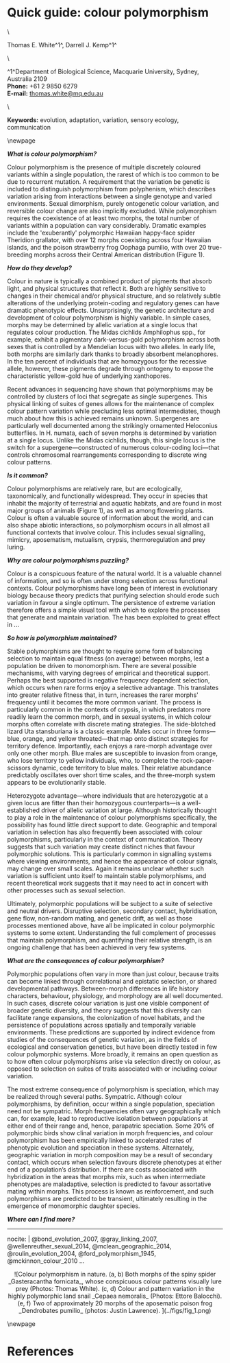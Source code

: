 # Quick guide: colour polymorphism

\ 

Thomas E. White^1^, Darrell J. Kemp^1^

\ 

^1^Department of Biological Science, Macquarie University, Sydney, Australia 2109  
**Phone:** +61 2 9850 6279  
**E-mail:** thomas.white@mq.edu.au  

\ 

**Keywords:** evolution, adaptation, variation, sensory ecology, communication

\newpage


**_What is colour polymorphism?_** 

Colour polymorphism is the presence of multiple discretely coloured variants within a single population, the rarest of which is too common to be due to recurrent mutation. A requirement that the variation be genetic is included to distinguish polymorphism from polyphenism, which describes variation arising from interactions between a single genotype and varied environments. Sexual dimorphism, purely ontogenetic colour variation, and reversible colour change are also implicitly excluded. While polymorphism requires the coexistence of at least two morphs, the total number of variants within a population can vary considerably. Dramatic examples include the 'exuberantly' polymorphic Hawaiian happy-face spider Theridion grallator, with over 12 morphs coexisting across four Hawaiian islands, and the poison strawberry frog Oophaga pumilio, with over 20 true-breeding morphs across their Central American distribution (Figure 1).

**_How do they develop?_**

Colour in nature is typically a combined product of pigments that absorb light, and physical structures that reflect it. Both are highly sensitive to changes in their chemical and/or physical structure, and so relatively subtle alterations of the underlying protein-coding and regulatory genes can have dramatic phenotypic effects. Unsurprisingly, the genetic architecture and development of colour polymorphism is highly variable. In simple cases, morphs may be determined by allelic variation at a single locus that regulates colour production. The Midas cichlids Amphilophus spp., for example, exhibit a pigmentary dark-versus-gold polymorphism across both sexes that is controlled by a Mendelian locus with two alleles. In early life, both morphs are similarly dark thanks to broadly absorbent melanophores. In the ten percent of individuals that are homozygous for the recessive allele, however, these pigments degrade through ontogeny to expose the characteristic yellow-gold hue of underlying xanthopores.

Recent advances in sequencing have shown that polymorphisms may be controlled by clusters of loci that segregate as single supergenes. This physical linking of suites of genes allows for the maintenance of complex colour pattern variation while precluding less optimal intermediates, though much about how this is achieved remains unknown. Supergenes are particularly well documented among the strikingly ornamented Heloconius butterflies. In H. numata, each of seven morphs is determined by variation at a single locus. Unlike the Midas cichlids, though, this single locus is the switch for a supergene—constructed of numerous colour-coding loci—that controls chromosomal rearrangements corresponding to discrete wing colour patterns.

**_Is it common?_**

Colour polymorphisms are relatively rare, but are ecologically, taxonomically, and functionally widespread. They occur in species that inhabit the majority of terrestrial and aquatic habitats, and are found in most major groups of animals (Figure 1), as well as among flowering plants. Colour is often a valuable source of information about the world, and can also shape abiotic interactions, so polymorphism occurs in all almost all functional contexts that involve colour. This includes sexual signalling, mimicry, aposematism, mutualism, crypsis, thermoregulation and prey luring.

**_Why are colour polymorphisms puzzling?_**

Colour is a conspicuous feature of the natural world. It is a valuable channel of information, and so is often under strong selection across functional contexts. Colour polymorphisms have long been of interest in evolutionary biology because theory predicts that purifying selection should erode such variation in favour a single optimum. The persistence of extreme variation therefore offers a simple visual tool with which to explore the processes that generate and maintain variation. The has been exploited to great effect in ...

**_So how is polymorphism maintained?_**

Stable polymorphisms are thought to require some form of balancing selection to maintain equal fitness (on average) between morphs, lest a population be driven to monomorphism. There are several possible mechanisms, with varying degrees of empirical and theoretical support. Perhaps the best supported is negative frequency dependent selection, which occurs when rare forms enjoy a selective advantage. This translates into greater relative fitness that, in turn, increases the rarer morphs' frequency until it becomes the more common variant. The process is particularly common in the contexts of crypsis, in which predators more readily learn the common morph, and in sexual systems, in which colour morphs often correlate with discrete mating strategies. The side-blotched lizard Uta stansburiana is a classic example. Males occur in three forms—blue, orange, and yellow throated—that map onto distinct strategies for territory defence. Importantly, each enjoys a rare-morph advantage over only one other morph. Blue males are susceptible to invasion from orange, who lose territory to yellow individuals, who, to complete the rock-paper-scissors dynamic, cede territory to blue males. Their relative abundance predictably oscillates over short time scales, and the three-morph system appears to be evolutionarily stable.

Heterozygote advantage—where individuals that are heterozygotic at a given locus are fitter than their homozygous counterparts—is a well-established driver of allelic variation at large. Although historically thought to play a role in the maintenance of colour polymorphisms specifically, the possibility has found little direct support to date. Geographic and temporal variation in selection has also frequently been associated with colour polymorphisms, particularly in the context of communication. Theory suggests that such variation may create distinct niches that favour polymorphic solutions. This is particularly common in signalling systems where viewing environments, and hence the appearance of colour signals, may change over small scales. Again it remains unclear whether such variation is sufficient unto itself to maintain stable polymorphisms, and recent theoretical work suggests that it may need to act in concert with other processes such as sexual selection.

Ultimately, polymorphic populations will be subject to a suite of selective and neutral drivers. Disruptive selection, secondary contact, hybridisation, gene flow, non-random mating, and genetic drift, as well as those processes mentioned above, have all be implicated in colour polymorphic systems to some extent. Understanding the full complement of processes that maintain polymorphism, and quantifying their relative strength, is an ongoing challenge that has been achieved in very few systems.


**_What are the consequences of colour polymorphism?_**

Polymorphic populations often vary in more than just colour, because traits can become linked through correlational and epistatic selection, or shared developmental pathways. Between-morph differences in life history characters, behaviour, physiology, and morphology are all well documented. In such cases, discrete colour variation is just one visible component of broader genetic diversity, and theory suggests that this diversity can facilitate range expansions, the colonization of novel habitats, and the persistence of populations across spatially and temporally variable environments. These predictions are supported by indirect evidence from studies of the consequences of genetic variation, as in the fields of ecological and conservation genetics, but have been directly tested in few colour polymorphic systems. More broadly, it remains an open question as to how often colour polymorphisms arise via selection directly on colour, as opposed to selection on suites of traits associated with or including colour variation.     

The most extreme consequence of polymorphism is speciation, which may be realized through several paths. Sympatric. Although colour polymorphisms, by definition, occur within a single population, speciation need not be sympatric. Morph frequencies often vary geographically which can, for example, lead to reproductive isolation between populations at either end of their range and, hence, parapatric speciation. Some 20% of polymorphic birds show clinal variation in morph frequencies, and colour polymorphism has been empirically linked to accelerated rates of phenotypic evolution and speciation in these systems. Alternately, geographic variation in morph composition may be a result of secondary contact, which occurs when selection favours discrete phenotypes at either end of a population’s distribution. If there are costs associated with hybridization in the areas that morphs mix, such as when intermediate phenotypes are maladaptive, selection is predicted to favour assortative mating within morphs. This process is known as reinforcement, and such polymorphisms are predicted to be transient, ultimately resulting in the emergence of monomorphic daughter species. 
 

**_Where can I find more?_**

---
nocite: | 
  @bond_evolution_2007, @gray_linking_2007, @wellenreuther_sexual_2014, @mclean_geographic_2014, @roulin_evolution_2004, @ford_polymorphism_1945, @mckinnon_colour_2010
...

<div style="text-align:center" markdown="1">
![Colour polymorphism in nature. (a, b) Both morphs of the spiny spider _Gasteracantha fornicata_, whose conspicuous colour patterns visually lure prey (Photos: Thomas White). (c, d) Colour and pattern variation in the highly polymorphic land snail _Cepaea nemoralis_ (Photos: Ettore Balocchi). (e, f) Two of approximately 20 morphs of the aposematic poison frog _Dendrobates pumilio_ (photos: Justin Lawrence). ](../figs/fig_1.png) 
</div>

\newpage

# References
